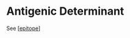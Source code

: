 # Antigenic Determinant

See [[epitope]]

[//begin]: # "Autogenerated link references for markdown compatibility"
[epitope]: epitope "Epitope"
[//end]: # "Autogenerated link references"
